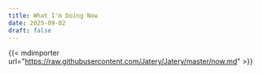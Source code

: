 ```yaml
---
title: What I'm Doing Now
date: 2025-09-02
draft: false
---
```


{{< mdimporter url="https://raw.githubusercontent.com/Jatery/Jatery/master/now.md" >}}
